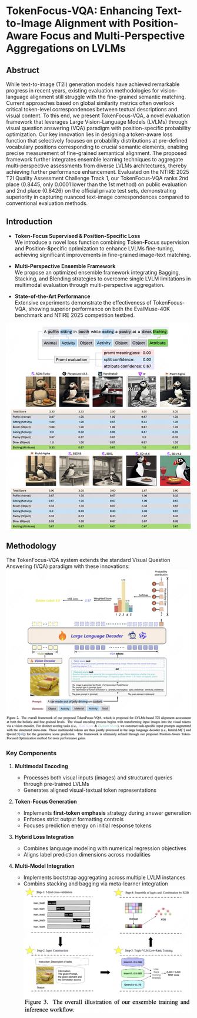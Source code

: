# TokenFocus-VQA: Enhancing Text-to-Image Alignment with Position-Aware Focus and Multi-Perspective Aggregations on LVLMs
## Abstruct
While text-to-image (T2I) generation models have achieved remarkable progress in recent years, existing evaluation methodologies for vision-language alignment still struggle with the fine-grained semantic matching. Current approaches based on global similarity metrics often overlook critical token-level correspondences between textual descriptions and visual content. To this end, we present TokenFocus-VQA, a novel evaluation framework that leverages Large Vision-Language Models (LVLMs) through visual question answering (VQA) paradigm with position-specific probability optimization. Our key innovation lies in designing a token-aware loss function that selectively focuses on probability distributions at pre-defined vocabulary positions corresponding to crucial semantic elements, enabling precise measurement of fine-grained semantical alignment. The proposed framework further integrates ensemble learning techniques to aggregate multi-perspective assessments from diverse LVLMs architectures, thereby achieving further performance enhancement. Evaluated on the NTIRE 2025 T2I Quality Assessment Challenge Track 1, our TokenFocus-VQA ranks 2nd place (0.8445, only 0.0001 lower than the 1st method) on public evaluation and 2nd place (0.8426) on the official private test sets, demonstrating superiority in capturing nuanced text-image correspondences compared to conventional evaluation methods.

## Introduction
- **Token-Focus Supervised & Position-Specific Loss**  
  We introduce a novel loss function combining **T**oken-**F**ocus supervision and **P**osition-**S**pecific optimization to enhance LVLMs fine-tuning, achieving significant improvements in fine-grained image-text matching.

- **Multi-Perspective Ensemble Framework**  
  We propose an optimized ensemble framework integrating Bagging, Stacking, and Blending strategies to overcome single LVLM limitations in multimodal evaluation through multi-perspective aggregation.

- **State-of-the-Art Performance**  
  Extensive experiments demonstrate the effectiveness of TokenFocus-VQA, showing superior performance on both the EvalMuse-40K benchmark and NTIRE 2025 competition testbed.
  
![Actual use case demonstration of the EvalMuse-40K in the NTIRE 2025 competition](/img/img1.png) 



## Methodology
The TokenFocus-VQA system extends the standard Visual Question Answering (VQA) paradigm with these innovations:
![The overall framework of our proposed TokenFocus-VQA](/img/img2.png) 



### Key Components
1. **Multimodal Encoding**  
   - Processes both visual inputs (images) and structured queries through pre-trained LVLMs
   - Generates aligned visual-textual token representations

2. **Token-Focus Generation**  
   - Implements **first-token emphasis** strategy during answer generation
   - Enforces strict output formatting controls
   - Focuses prediction energy on initial response tokens

3. **Hybrid Loss Integration**  
   - Combines language modeling with numerical regression objectives
   - Aligns label prediction dimensions across modalities
     
4. **Multi-Model Integration**
   - Implements bootstrap aggregating across multiple LVLM instances
   - Combins stacking and bagging via meta-learner integration
  ![The overall framework of our proposed TokenFocus-VQA](/img/img3.png) 

